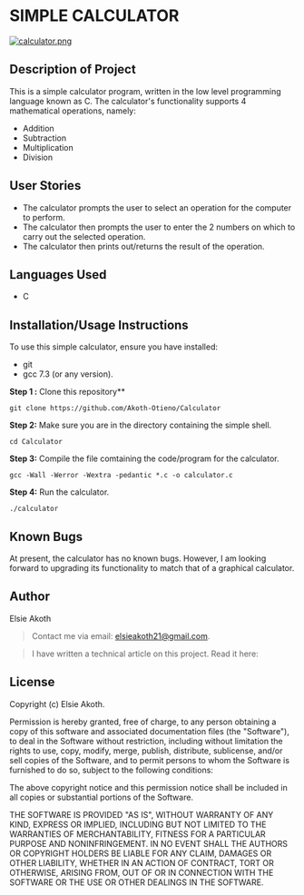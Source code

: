 # SIMPLE CALCULATOR
[![calculator.png](https://i.postimg.cc/nzwTs2fz/calculator.png)](https://postimg.cc/S2Cc3WsF)
## Description of Project
This is a simple calculator program, written in the low level programming language known as C.
The calculator's functionality supports 4 mathematical operations, namely:
* Addition
* Subtraction
* Multiplication
* Division

## User Stories
* The calculator prompts the user to select an operation for the computer to perform.
* The calculator then prompts the user to enter the 2 numbers on which to carry out the selected operation.
* The calculator then prints out/returns the result of the operation.

## Languages Used
* C

## Installation/Usage Instructions
To use this simple calculator, ensure you have installed:
* git
* gcc 7.3 (or any version).

**Step 1 :** Clone this repository**
````
git clone https://github.com/Akoth-Otieno/Calculator
````

**Step 2:** Make sure you are in the directory containing the simple shell.
````
cd Calculator
````


**Step 3:** Compile the file comtaining the code/program for the calculator.
````
gcc -Wall -Werror -Wextra -pedantic *.c -o calculator.c
````

**Step 4:** Run the calculator.
````
./calculator
````

## Known Bugs
At present, the calculator has no known bugs. However, I am looking forward to upgrading its functionality to match that of a graphical calculator.

## Author
Elsie Akoth 
> Contact me via email: elsieakoth21@gmail.com.

> I have written a technical article on this project. Read it here:

## License
Copyright (c) Elsie Akoth.

Permission is hereby granted, free of charge, to any person obtaining a copy of this software and associated documentation files (the "Software"), to deal in the Software without restriction, including without limitation the rights to use, copy, modify, merge, publish, distribute, sublicense, and/or sell copies of the Software, and to permit persons to whom the Software is furnished to do so, subject to the following conditions:

The above copyright notice and this permission notice shall be included in all copies or substantial portions of the Software.

THE SOFTWARE IS PROVIDED "AS IS", WITHOUT WARRANTY OF ANY KIND, EXPRESS OR IMPLIED, INCLUDING BUT NOT LIMITED TO THE WARRANTIES OF MERCHANTABILITY, FITNESS FOR A PARTICULAR PURPOSE AND NONINFRINGEMENT. IN NO EVENT SHALL THE AUTHORS OR COPYRIGHT HOLDERS BE LIABLE FOR ANY CLAIM, DAMAGES OR OTHER LIABILITY, WHETHER IN AN ACTION OF CONTRACT, TORT OR OTHERWISE, ARISING FROM, OUT OF OR IN CONNECTION WITH THE SOFTWARE OR THE USE OR OTHER DEALINGS IN THE SOFTWARE.
